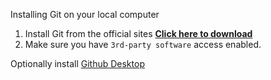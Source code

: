 Installing Git on your local computer
1. Install Git from the official sites **[Click here to download](https://github.com/git-for-windows/git/releases/download/v2.46.2.windows.1/Git-2.46.2-64-bit.exe)**
2. Make sure you have `3rd-party software` access enabled.

Optionally install [Github Desktop](https://central.github.com/deployments/desktop/desktop/latest/win32)
